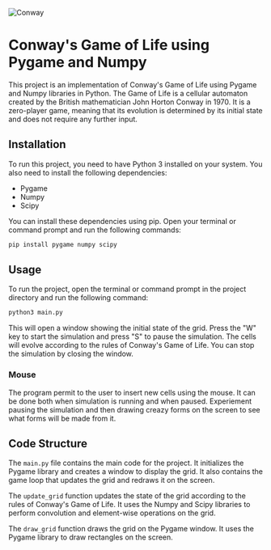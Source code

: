 ![Conway](https://user-images.githubusercontent.com/95108526/229325728-a95e5aca-07e1-429d-9538-25b7591ce783.PNG)

# Conway's Game of Life using Pygame and Numpy

This project is an implementation of Conway's Game of Life using Pygame and Numpy libraries in Python. The Game of Life is a cellular automaton created by the British mathematician John Horton Conway in 1970. It is a zero-player game, meaning that its evolution is determined by its initial state and does not require any further input.

## Installation

To run this project, you need to have Python 3 installed on your system. You also need to install the following dependencies:

- Pygame
- Numpy
- Scipy

You can install these dependencies using pip. Open your terminal or command prompt and run the following commands:

```sh
pip install pygame numpy scipy
```
## Usage

To run the project, open the terminal or command prompt in the project directory and run the following command:

```sh
python3 main.py
```
This will open a window showing the initial state of the grid. Press the "W" key to start the simulation and press "S" to pause the simulation. The cells will evolve according to the rules of Conway's Game of Life. You can stop the simulation by closing the window.

### Mouse

The program permit to the user to insert new cells using the mouse. It can be done both when simulation is running and when paused. Experiement pausing the simulation and then drawing creazy forms on the screen to see what forms will be made from it.

## Code Structure

The `main.py` file contains the main code for the project. It initializes the Pygame library and creates a window to display the grid. It also contains the game loop that updates the grid and redraws it on the screen.

The `update_grid` function updates the state of the grid according to the rules of Conway's Game of Life. It uses the Numpy and Scipy libraries to perform convolution and element-wise operations on the grid.

The `draw_grid` function draws the grid on the Pygame window. It uses the Pygame library to draw rectangles on the screen.
